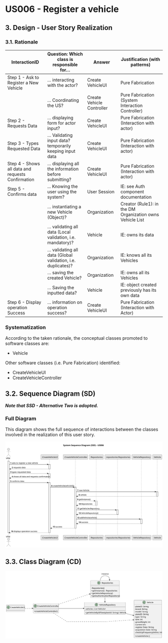 # US006 - Register a vehicle

## 3. Design - User Story Realization 

### 3.1. Rationale

| InteractionID                                       | Question: Which class is responsible for…                 | Answer                    | Justification (with patterns)                             |
|-----------------------------------------------------|-----------------------------------------------------------|---------------------------|-----------------------------------------------------------|
| Step 1 - Ask to Register a New Vehicle              | … interacting with  the actor?                            | Create VehicleUI         | Pure Fabrication                                          |
|                                                     | … Coordinating the US?                                    | Create Vehicle Controller | Pure Fabrication (System Interaction Controller)          |
| Step 2 - Requests Data                              | … displaying form for actor input?                        | Create VehicleUI        | Pure Fabrication (Interaction with actor)                 |
| Step 3 - Types Requested Data                       | … Validating input data?   temporarily keeping input data | Create VehicleUI        | Pure Fabrication (Interaction with actor)                 |
| Step 4 - Shows all data and requests Confirmation  | … displaying all the information before submitting?       | Create VehicleUI        | Pure Fabrication (Interaction with actor)                 |
| Step 5 - Confirms data                              | ... Knowing the user using the system?                    | User Session              | IE: see Auth component documentation                      |
|                                                     | … instantiating a new Vehicle (Object)?                   | Organization              | Creator (Rule1): in the DM Organization owns Vehicle List |
|                                                     | … validating all data (Local validation, i.e. mandatory)? | Vehicle                   | IE: owns its data                                         |
|                                                     | … validating all data (Global validation, i.e. duplicates)?| Organization              | IE: knows all its Vehicles                                |
|                                                     | … saving the created Vehicle?                             | Organization              | IE: owns all its Vehicles                                 |
|                                                     | … Saving the inputted data?                               | Vehicle                   | IE: object created previously has its own data            |
| Step 6 - Display operation Success                  | … information on operation success?                      | Create VehicleUI        | Pure Fabrication (Interaction with Actor)                 |

### Systematization ##

According to the taken rationale, the conceptual classes promoted to software classes are:


* Vehicle

Other software classes (i.e. Pure Fabrication) identified:

* CreateVehicleUI
* CreateVehicleController


## 3.2. Sequence Diagram (SD)

_**Note that SSD - Alternative Two is adopted.**_

### Full Diagram

This diagram shows the full sequence of interactions between the classes involved in the realization of this user story.

![Sequence Diagram - Full](svg/us006-sequence-diagram-full.svg)


## 3.3. Class Diagram (CD)

![Class Diagram](svg/us006-class-diagram.svg)